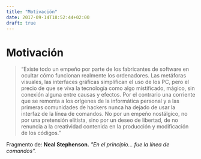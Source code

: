 ```yaml
---
title: "Motivación"
date: 2017-09-14T18:52:44+02:00
draft: true
---
```


# Motivación

>“Existe todo un empeño por parte de los fabricantes de software en ocultar cómo funcionan realmente los ordenadores. Las metáforas visuales, las interfaces gráficas simplifican el uso de los PC, pero el precio de que se viva la tecnología como algo mistificado, mágico, sin conexión alguna entre causas y efectos. Por el contrario una corriente que se remonta a los orígenes de la informática personal y a las primeras comunidades de hackers nunca ha dejado de usar la interfaz de la línea de comandos. No por un empeño nostálgico, no por una pretensión elitista, sino por un deseo de libertad, de no renuncia a la creatividad contenida en la producción y modificación de los códigos.”


Fragmento de: **Neal Stephenson.** _"En el principio… fue la línea de comandos”._
